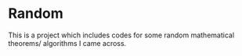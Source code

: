 # Random
This is a project which includes codes for some random mathematical theorems/ algorithms I came across.
